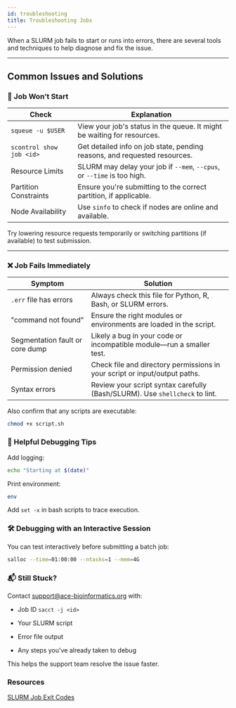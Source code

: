 ```yaml
---
id: troubleshooting
title: Troubleshooting Jobs
---
```


When a SLURM job fails to start or runs into errors, there are several tools and techniques to help diagnose and fix the issue.

---

## Common Issues and Solutions

### 🚫 Job Won’t Start

| Check                     | Explanation                                                                 |
|--------------------------|-----------------------------------------------------------------------------|
| `squeue -u $USER`         | View your job's status in the queue. It might be waiting for resources.    |
| `scontrol show job <id>` | Get detailed info on job state, pending reasons, and requested resources.   |
| Resource Limits           | SLURM may delay your job if `--mem`, `--cpus`, or `--time` is too high.    |
| Partition Constraints     | Ensure you're submitting to the correct partition, if applicable.          |
| Node Availability         | Use `sinfo` to check if nodes are online and available.                    |

Try lowering resource requests temporarily or switching partitions (if available) to test submission.

---

### ❌ Job Fails Immediately

| Symptom                            | Solution                                                                 |
|------------------------------------|--------------------------------------------------------------------------|
| `.err` file has errors             | Always check this file for Python, R, Bash, or SLURM errors.             |
| "command not found"                | Ensure the right modules or environments are loaded in the script.       |
| Segmentation fault or core dump    | Likely a bug in your code or incompatible module—run a smaller test.     |
| Permission denied                  | Check file and directory permissions in your script or input/output paths.|
| Syntax errors                      | Review your script syntax carefully (Bash/SLURM). Use `shellcheck` to lint.|

Also confirm that any scripts are executable:  
```bash
chmod +x script.sh
```

### 📄 Helpful Debugging Tips
Add logging:
```bash
echo "Starting at $(date)"
```

Print environment:
```bash
env
```

Add `set -x` in bash scripts to trace execution.

### 🛠 Debugging with an Interactive Session
You can test interactively before submitting a batch job:

```bash
salloc --time=01:00:00 --ntasks=1 --mem=4G
```

### 📬 Still Stuck?
Contact [support@ace-bioinformatics.org](mailto:support@ace-bioinformatics.org) with:

- Job ID `sacct -j <id>`

- Your SLURM script

- Error file output

- Any steps you've already taken to debug

This helps the support team resolve the issue faster.

### Resources
[SLURM Job Exit Codes](https://slurm.schedmd.com/job_exit_code.html)
